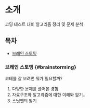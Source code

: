 # 소개
코딩 테스트 대비 알고리즘 정리 및 문제 분석

## 목차
- [브레인 스토밍](#brainstorming)

### 브레인 스토밍 {#brainstorming}

코테를 잘 보려면 뭐가 필요할까?

1. 다양한 문제를 풀어본 경험
2. 자료구조와 알고리즘에 대한 이해와 암기..
3. 스닛펫의 암기
